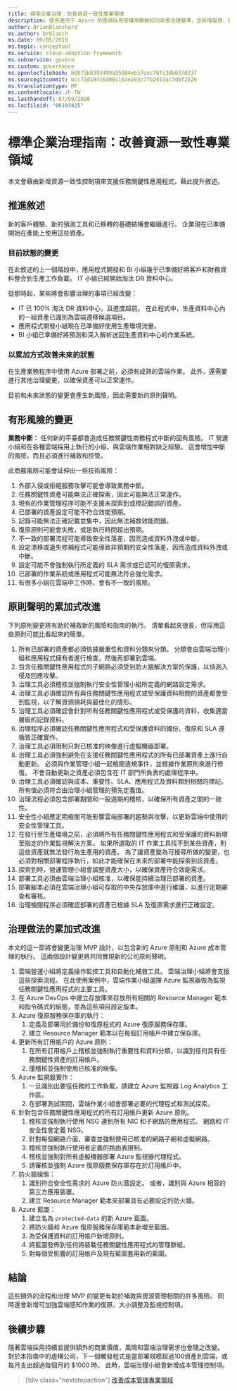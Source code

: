 ```yaml
---
title: 標準企業治理：改善資源一致性專業領域
description: 使用適用于 Azure 的雲端採用架構來瞭解如何改善治理基準，並新增復原、調整大小和監視控制項來補救風險。
author: BrianBlanchard
ms.author: brblanch
ms.date: 09/05/2019
ms.topic: conceptual
ms.service: cloud-adoption-framework
ms.subservice: govern
ms.custom: governance
ms.openlocfilehash: b8875b8393499a55004eb37cec78fc3db0370237
ms.sourcegitcommit: bcc73d194c6d00c16ae2e3c7fb2453ac7dbf2526
ms.translationtype: MT
ms.contentlocale: zh-TW
ms.lasthandoff: 07/09/2020
ms.locfileid: "86193825"
---
```

# <a name="standard-enterprise-governance-guide-improve-the-resource-consistency-discipline"></a>標準企業治理指南：改善資源一致性專業領域

本文會藉由新增資源一致性控制項來支援任務關鍵性應用程式，藉此提升敘述。

## <a name="advancing-the-narrative"></a>推進敘述

新的客戶體驗、新的預測工具和已移轉的基礎結構會繼續進行。 企業現在已準備開始在產能上使用這些資產。

### <a name="changes-in-the-current-state"></a>目前狀態的變更

在此敘述的上一個階段中，應用程式開發和 BI 小組幾乎已準備好將客戶和財務資料整合到生產工作負載。 IT 小組已經開始淘汰 DR 資料中心。

從那時起，某些將會影響治理的事項已經改變：

- IT 已 100% 淘汰 DR 資料中心，且進度超前。 在此程式中，生產資料中心內的一組資產已識別為雲端遷移候選項目。
- 應用程式開發小組現在已準備好使用生產環境流量。
- BI 小組已準備好將預測和深入解析送回生產資料中心的作業系統。

### <a name="incrementally-improve-the-future-state"></a>以累加方式改善未來的狀態

在生產業務程序中使用 Azure 部署之前，必須有成熟的雲端作業。 此外，還需要進行其他治理變更，以確保資產可以正常運作。

目前和未來狀態的變更會產生新風險，因此需要新的原則聲明。

## <a name="changes-in-tangible-risks"></a>有形風險的變更

**業務中斷：** 任何新的平臺都會造成任務關鍵性商務程式中斷的固有風險。 IT 營運小組和在各種雲端採用上執行的小組，與雲端作業相對缺乏經驗。 這會增加中斷的風險，而且必須進行補救和控管。

此商務風險可能會延伸出一些技術風險：

1. 外部入侵或拒絕服務攻擊可能會導致業務中斷。
2. 任務關鍵性資產可能無法正確探索，因此可能無法正常運作。
3. 現有的作業管理程序可能不支援未探索到或標記錯誤的資產。
4. 已部署的資產設定可能不符合效能預期。
5. 記錄可能無法正確記載並集中，因此無法補救效能問題。
6. 復原原則可能會失敗，或是執行時間超出預期。
7. 不一致的部署流程可能導致安全性落差，因而造成資料外洩或中斷。
8. 設定漂移或遺失修補程式可能導致非預期的安全性落差，因而造成資料外洩或中斷。
9. 設定可能不會強制執行所定義的 SLA 需求或已認可的復原需求。
10. 已部署的作業系統或應用程式可能無法符合強化需求。
11. 有很多小組在雲端中工作時，會有不一致的風險。

## <a name="incremental-improvement-of-the-policy-statements"></a>原則聲明的累加式改進

下列原則變更將有助於補救新的風險和指南的執行。 清單看起來很長，但採用這些原則可能比看起來的簡單。

1. 所有已部署的資產都必須依據嚴重性和資料分類來分類。 分類會由雲端治理小組和應用程式擁有者進行檢查，然後再部署到雲端。
2. 包含任務關鍵性應用程式的子網路必須受到防火牆解決方案的保護，以偵測入侵及回應攻擊。
3. 治理工具必須稽核並強制執行安全性管理小組所定義的網路設定需求。
4. 治理工具必須確認所有與任務關鍵性應用程式或受保護資料相關的資產都會受到監視，以了解資源損耗與最佳化的情形。
5. 治理工具必須確認會針對所有任務關鍵性應用程式或受保護的資料，收集適當層級的記錄資料。
6. 治理程序必須確認任務關鍵性應用程式和受保護資料的備份、復原和 SLA 遵循皆正確實作。
7. 治理工具必須限制只對已核准的映像進行虛擬機器部署。
8. 治理工具必須強制避免在支援任務關鍵性應用程式的所有已部署資產上進行自動更新。 必須與作業管理小組一起檢閱違規事件，並根據作業原則來進行修復。 不會自動更新之資產必須包含在 IT 部門所負責的處理程序中。
9. 治理工具必須確認與成本、重要性、SLA、應用程式及資料類別相關的標記。 所有值必須符合由治理小組管理的預先定義值。
10. 治理流程必須包含部署期間和一般週期的稽核，以確保所有資產之間的一致性。
11. 安全性小組應定期檢閱可能影響雲端部署的趨勢與攻擊，以更新雲端中使用的安全性管理工具。
12. 在發行至生產環境之前，必須將所有任務關鍵性應用程式和受保護的資料新增至指定的作業監視解決方案。 如果所選取的 IT 作業工具找不到某些資產，則這些資產就無法發行為生產用的資產。 為了讓資產變為可搜尋所做的變更，也必須對相關部署程序執行，如此才能確保在未來的部署中能探索到該資產。
13. 探索到時，營運管理小組會調整資產大小，以確保資產符合效能需求。
14. 部署工具必須由雲端治理小組核准，以確保能持續治理已部署的資產。
15. 部署腳本必須在雲端治理小組可存取的中央存放庫中進行維護，以進行定期審查和審核。
16. 治理檢閱程序必須確認部署的資產已根據 SLA 及復原需求進行正確設定。

## <a name="incremental-improvement-of-governance-practices"></a>治理做法的累加式改進

本文的這一節將會變更治理 MVP 設計，以包含新的 Azure 原則和 Azure 成本管理的執行。 這兩個設計變更將共同實現新的公司原則聲明。

1. 雲端營運小組將定義操作監控工具和自動化補救工具。 雲端治理小組將會支援這些探索流程。 在此使用案例中，雲端作業小組選擇 Azure 監視器做為監視任務關鍵性應用程式的主要工具。
2. 在 Azure DevOps 中建立存放庫來存放所有相關的 Resource Manager 範本和指令碼式的組態，並為這些項目設定版本。
3. Azure 復原服務保存庫的執行：
    1. 定義及部署用於備份和復原程式的 Azure 復原服務保存庫。
    2. 建立 Resource Manager 範本以在每個訂用帳戶中建立保存庫。
4. 更新所有訂用帳戶的 Azure 原則：
    1. 在所有訂用帳戶上稽核並強制執行重要性和資料分類，以識別任何具有任務關鍵性資產的訂用帳戶。
    2. 僅稽核並強制使用已核准的映像。
5. Azure 監視器實作：
    1. 一旦識別出要徑任務的工作負載，請建立 Azure 監視器 Log Analytics 工作區。
    2. 在部署測試期間，雲端作業小組會部署必要的代理程式和測試探索。
6. 針對包含任務關鍵性應用程式的所有訂用帳戶更新 Azure 原則。
    1. 稽核並強制執行使用 NSG 連到所有 NIC 和子網路的應用程式。 網路和 IT 安全性會定義 NSG。
    2. 針對每個網路介面，審查並強制使用已核准的網路子網和虛擬網路。
    3. 稽核並強制執行使用者定義的路由表限制。
    4. 稽核並強制對所有虛擬機器部署 Azure 監視器代理程式。
    5. 請審核並強制 Azure 復原服務保存庫存在於訂用帳戶中。
7. 防火牆組態：
    1. 識別符合安全性需求的 Azure 防火牆設定。 或者，識別與 Azure 相容的第三方應用裝置。
    1. 建立 Resource Manager 範本來部署具有必要設定的防火牆。
8. Azure 藍圖：
    1. 建立名為 `protected-data` 的新 Azure 藍圖。
    2. 將防火牆和 Azure 復原服務保存庫範本新增至藍圖。
    3. 為受保護資料的訂用帳戶新增原則。
    4. 將藍圖發佈到任何將裝載任務關鍵性應用程式的管理群組。
    5. 對每個受影響的訂用帳戶及現有藍圖套用新的藍圖。

## <a name="conclusion"></a>結論

這些額外的流程和治理 MVP 的變更有助於補救與資源管理相關的許多風險。 同時還會新增可加強雲端感知作業的復原、大小調整及監視控制項。

## <a name="next-steps"></a>後續步驟

隨著雲端採用持續並提供額外的商業價值，風險和雲端治理需求也會隨之改變。 對於本指南中的虛構公司，下一個觸發程式是當部署規模超過100資產到雲端，或每月支出超過每個月的 $1000 時。 此時，雲端治理小組會新增成本管理控制項。

> [!div class="nextstepaction"]
> [改善成本管理專業領域](./cost-management-improvement.md)
